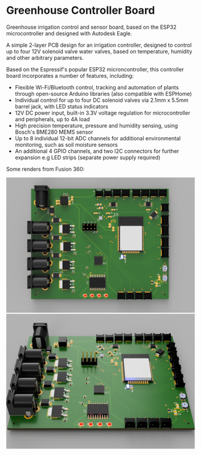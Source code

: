 # Greenhouse Controller Board
Greenhouse irrigation control and sensor board, based on the ESP32 microcontroller and designed with Autodesk Eagle.

A simple 2-layer PCB design for an irrigation controller, designed to control up to four 12V solenoid valve water valves, 
based on temperature, humidity and other arbitrary parameters.

Based on the Espressif's popular ESP32 microncontroller, this controller board incorporates a number of features, including:

- Flexible Wi-Fi/Bluetooth control, tracking and automation of plants through open-source Arduino libraries (also compatible with ESPHome)
- Individual control for up to four DC solenoid valves via 2.1mm x 5.5mm barrel jack, with LED status indicators
- 12V DC power input, built-in 3.3V voltage regulation for microcontroller and peripherals, up to 4A load
- High precision temperature, pressure and humidity sensing, using Bosch's BME280 MEMS sensor
- Up to 8 individual 12-bit ADC channels for additional environmental monitoring, such as soil moisture sensors
- An additional 4 GPIO channels, and two I2C connectors for further expansion e.g LED strips (separate power supply required)

Some renders from Fusion 360:

![alt text](https://github.com/TomFahey/GreenhouseControllerBoard/blob/main/v30%20render%20top.PNG?raw=true)
![alt text](https://github.com/TomFahey/GreenhouseControllerBoard/blob/main/v31%20render%203D.PNG?raw=true)




